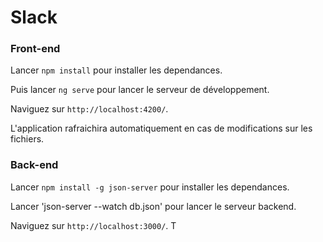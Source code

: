 # Slack

### Front-end

Lancer `npm install` pour installer les dependances.

Puis lancer `ng serve` pour lancer le serveur de développement. 

Naviguez sur `http://localhost:4200/`. 

L'application rafraichira automatiquement en cas de modifications sur les fichiers.

### Back-end

Lancer `npm install -g json-server` pour installer les dependances.

Lancer 'json-server --watch db.json' pour lancer le serveur backend. 

Naviguez sur `http://localhost:3000/`. T
